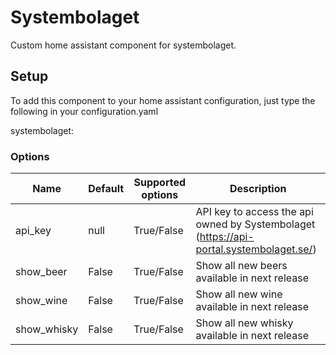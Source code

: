 # Systembolaget
Custom home assistant component for systembolaget.

## Setup
To add this component to your home assistant configuration, just type the following in your configuration.yaml

systembolaget:

### Options

| Name           | Default      | Supported options                                | Description                                                                                                                                                                                                                                                                                                                                   |
| -------------- | ------------ | ------------------------------------------------ | --------------------------------------------------------------------------------------------------------------------------------------------------------------------------------------------------------------------------------------------------------------------------------------------------------------------------------------------- |
|api_key         |null          |True/False                                        |API key to access the api owned by Systembolaget (https://api-portal.systembolaget.se/)
|show_beer       |False         |True/False                                        |Show all new beers available in next release
|show_wine       |False         |True/False                                        |Show all new wine available in next release
|show_whisky     |False         |True/False                                        |Show all new whisky available in next release

